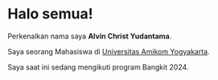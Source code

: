 # Halo semua! 

Perkenalkan nama saya **Alvin Christ Yudantama**.<br>

Saya seorang Mahasiswa di [Universitas Amikom Yogyakarta](https://home.amikom.ac.id/).<br>

Saya saat ini sedang mengikuti program Bangkit 2024.<br>
